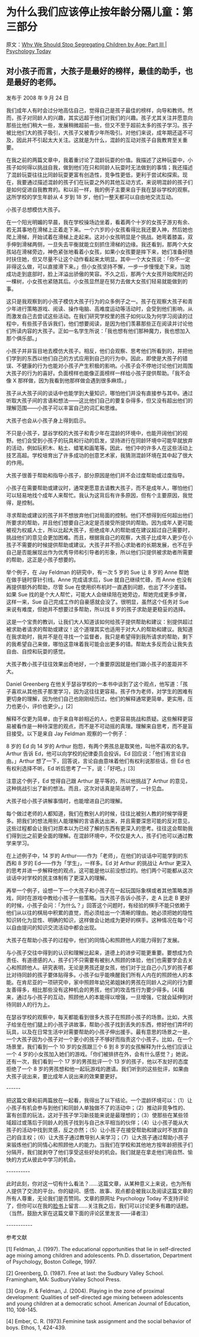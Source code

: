 # 为什么我们应该停止按年龄分隔儿童：第三部分

原文：[Why We Should Stop Segregating Children by Age: Part III | Psychology Today](https://www.psychologytoday.com/us/blog/freedom-learn/200809/why-we-should-stop-segregating-children-age-part-iii)

## 对小孩子而言，大孩子是最好的榜样，最佳的助手，也是最好的老师。

发布于 2008 年 9 月 24 日

我们成年人有时会过分地高估自己，觉得自己是孩子最佳的榜样，向导和教师。然而，孩子对同龄人的兴趣，其实远超于他们对我们的兴趣。孩子尤其关注并愿意向那些比他们稍大一些，发展稍微超前一些，但又不至于超前太多的孩子学习。孩子被比他们大的孩子吸引，大孩子又被青少年所吸引。对他们来说，成年期还遥不可及，因此并不引起太大关注。这就是为什么，混龄的互动对孩子自我教育至关重要。

在我之前的两篇文章中，我着重讨论了混龄玩耍的价值。我描述了这种玩耍中，小孩子如何得以挑战自我，做到他们在只和同龄人玩耍时无法做到的事情；我还描述了混龄玩耍往往比同龄玩耍更富有创造性，竞争性更低，更利于尝试和探索。现在，我要通过描述混龄的孩子们在玩耍之外的其他互动方式，来说明混龄的孩子们是如何促进自我教育的。和以前一样，我的例子主要来自于我在瑟谷学校的观察。这所学校的学生年龄从 4 岁到 18 岁，他们一整天都可以自由地交流互动。

小孩子总想模仿大孩子。

在一个阳光明媚的早晨，我在学校操场边坐着，看着两个十岁的女孩子游刃有余、若无其事地在滑梯上正着走下来。一个六岁的小女孩看得比我还要入神，然后她也爬上滑梯，开始试着在滑梯上走起来。这对小女孩明显是个挑战。她弯着膝盖，双手伸到滑梯两侧，一旦失去平衡就能立刻抓住滑梯的边缘。我还看到，那两个大女孩站在滑梯旁边，神色紧张地看着小女孩，如果小女孩要是摔下来，她们准备好随时扶住她，但又尽量不让这个动作看起来太明显。其中一个大女孩说：「你不一定非得这么做，可以直接滑下来。」但小女孩坚持不懈，一步一步慢慢走下来，当她成功走到底部时，脸上洋溢出骄傲的笑容。不久之后，那两个大女孩开始爬附近的一棵树，小女孩也紧随其后。小女孩显然是在努力去做大女孩们轻易就能做到的事。

这只是我观察到的小孩子模仿大孩子行为的众多例子之一。孩子在观察大孩子和青少年进行策略游戏、阅读、操作电脑、高难度运动等活动时，会受到他们影响，从而激发自己去尝试这些活动。在我们研究学校里的孩子如何以及为何学习阅读的过程中，有些孩子告诉我们，他们想要阅读，是因为他们羡慕那些正在阅读并讨论他们所读内容的大孩子。正如一名学生所说：「我也想有他们那种魔力，我也想加入那个俱乐部。」

小孩子并非盲目地去模仿大孩子。相反，他们会观察、思考他们所看到的，并把他们学到的东西以他们自己的方式应用到自己的行为中。因此，即使是大孩子的错误、不健康的行为也能对小孩子产生积极的影响。小孩子会不停地讨论他们对周围大孩子的行为的喜好。负面榜样也能像正面榜样一样给小孩子提供帮助。「我不会像 X 那样做，因为我看到他那样做会遇到很多麻烦。」

孩子从大孩子间的谈话中也能学到大量知识，哪怕他们并没有直接参与其中。通过听取大孩子间的言语和想法——这比他们自己的要复杂得多，但又没有超出他们的理解范围——小孩子可以丰富自己的词汇和思维。

大孩子也会从小孩子身上得到启示。

不只是小孩子，瑟谷学校的大孩子和青少年在混龄的环境中，也能开阔他们的视野。他们会受到小孩子的玩具和行动的启发，坚持进行在同龄环境中可能早就放弃的活动，例如玩积木、粘土、蜡笔和画笔等。因此，他们中的许多人在这些活动上技艺高超。学校培育出了许多成功的创意艺术家，我猜测混龄环境在其中起了很大的作用。

大孩子很善于帮助和指导小孩子，部分原因是他们并不会过度帮助或过度指导。

小孩子在需要帮助或建议时，通常更愿意去请教大孩子，而不是成年人，哪怕他们可以轻易地找个成年人来帮忙。我认为这背后有许多原因，但有个主要原因，我觉得，是控制。

寻求帮助或建议的孩子并不想放弃他们对局面的控制。他们不想得到任何超出他们所要求的帮助，并且他们想要自己决定是否接受所提供的帮助。因为成年人更可能被视为权威人士，所以比起大孩子，拒绝成年人的帮助或在建议超过自己需要时，挑战他们的意见会更加困难。而且，根据我自己的观察，大孩子比成年人更少在小孩子不需要的时候提供帮助或建议。大孩子并不担心求助者的长期发展，也不在乎自己是否能展现出作为优秀导师和引导者的形象，所以他们只提供被求助者所需要的帮助，这正是小孩子想要的。

举个例子，在 Jay Feldman 的研究中，有一次 5 岁的 Sue 让 8 岁的 Anne 帮她在做手链时穿针引线。Anne 完成请求后，Sue 就自己继续忙碌，而 Anne 也没有再提供额外的帮助，尽管 Sue 在使用织布机时一直遇到问题，也出了不少差错。如果 Sue 找的是个大人帮忙，可能大人会继续陪在她旁边，帮她完成更多步骤，这样一来，Sue 自己完成工作的自豪感就会没了。很明显，虽然这个任务对 Sue 来说有难度，但她并不想要过多帮助，所以找 8 岁的孩子求助是更稳妥的选择。

这是一个宝贵的教训，让我们大人知道该如何给孩子提供帮助和建议：别提供超过被求助者请求的帮助或建议！这个道理其实也适用于对大人的帮助和建议。我知道在我求助时，我并不是在寻找一个监督者，我只是希望得到我所请求的帮助，剩下的我希望自己来做，哪怕这意味着我可能会出更多的错。帮助太多反而会让我失去自由、自控和玩耍的感觉。

大孩子教小孩子往往效果出奇地好，一个重要原因就是他们跟小孩子的差距并不大。

Daniel Greenberg 在他关于瑟谷学校的一本书中谈到了这个观点，他写道：「孩子喜欢从其他孩子那里学习，因为这往往更容易。孩子作为老师，对学生的困难有更切身的理解，因为他们自己也刚刚经历过。他们的解释通常更简单，更实用，压力也更小，评价也更少。」[2]

解释不仅更为简单，由于来自年龄相近的人，也更容易挑战和质疑。这些解释更容易被看作是一种待深思的观点，而不是不可动摇的真理。理解来自思考，而不是盲目接受。以下是来自 Jay Feldman 观察的一个例子：

8 岁的 Ed 向 14 岁的 Arthur 抱怨，有两个男孩总是取笑他，叫他不喜欢的名字。Arthur 告诉 Ed，他可以向学校的纪律委员会投诉。Ed 回应说：「他们有言论自由。」Arthur 想了一下，回答说，言论自由意味着他们有权利说那些话，但 Ed 也有权利选择不听。Ed 听后思考了一下，说：「好吧。」[3]

注意这个例子，Ed 觉得自己跟 Arthur 是平等的，所以他挑战了 Arthur 的意见，这种挑战引出了新的想法。而且，这次对话真是简洁明了，一针见血。

大孩子给小孩子讲解事情时，也能增进自己的理解。

每个做过老师的人都知道，我们在教别人的时候，往往比被别人教的时候学得更多。把我们的想法用别人能理解的言语表达出来，并且需要深思可能的反对意见，这些过程都会让我们对原本以为已经了解的东西有更深入的思考。往往这会帮助我们得到比之前更全面的理解。在混龄环境中，不仅仅是大人，孩子们也可以通过教学来学习。

在上述例子中，14 岁的 Arthur——作为「老师」，在他们的谈话中可能学到的东西和 8 岁的 Ed——作为「学生」，一样多。Ed 对 Arthur 的挑战让 Arthur 更深入的思考并进一步解释他的观点，这可能是他以前没想过的。他们两个可能都从这次谈话中对学校的民主体制有了更深入的理解。

再举一个例子，设想一下一个大孩子和小孩子在一起玩国际象棋或者其他策略类游戏，同时在游戏中教给小孩子一些策略。当大孩子告诉小孩子，走 A 比走 B 更好的时候，小孩子会问：「为什么？」回答这个问题时，有经验的棋手不能只依赖于他们从以往的棋局中积累的直觉，而必须给出一个清晰的理由。她必须把她的隐性知识转化为显性、明确的知识，这样做会让她成为更好的棋手。这种情况在每个可以自由提问的知识交流活动中都会出现。

大孩子在帮助小孩子的过程中，他们的同情心和照顾他人的能力得到了发展。

与小孩子交往中得到的认识和理解比起来，道德上的进步可能更重要。要想成为负责任、有道德感的人，孩子们不只需要有被别人照顾的体验，他们也需要学会去关心和照顾他人。研究表明，无论是男孩还是女孩，他们对于比自己小几岁的孩子都比对待同龄的孩子要体贴得多。小孩子似乎能唤醒我们所有人内在的照顾他人的本能。在肯尼亚的一项研究中，家中照顾年幼兄弟姐妹的男孩在同龄人之间的行为要友善得多，相比那些没有这种机会的男孩，他们的攻击性行为要少得多。[4]看来，通过与小孩子的互动，照顾他人的本能得以增强，一旦增强，它就会延伸到对待同龄人的行为上。

在瑟谷学校的观察中，每天都能看到很多大孩子在照顾小孩子的场景。比如，大孩子给坐在他们腿上的小孩子讲故事，帮助小孩子找到丢失的东西，修好他们弄坏的玩具，以及在日常生活中对需要帮助的小孩子伸出援手。最有意思的场景之一是，一个大孩子因为小孩子对一个更小的孩子不够好而指责这个小孩子。比如，在一个场景里，我们看到一个 10 岁的女孩跟三个 6 到 8 岁的女孩解释为什么他们应该让一个 4 岁的小女孩加入她们的游戏。「你们被排挤在外，会有什么感觉？」她说。还有一次，我们看到一个 17 岁的男孩批评一个 13 岁的孩子，他以不友好的态度拒绝了一个 8 岁的男孩想和他一起玩游戏的邀请。我们听到的这些批评，如果由大孩子说出来，要比成年人说出来的效果要更好。

\------

把这篇文章和前两篇放在一起看，我得出了以下结论。一个混龄环境可以：（1）让小孩子有机会参与到他们和同龄人单独做不了的活动中；（2）推动非竞争性的、富有创意的玩法，这对于孩子学习新技能来说是最理想的；（3）使那些在某些领域超过或落后于同龄人的孩子找到与自己水平相当的伙伴；（4）让小孩子能从大孩子的活动中找到灵感，反之亦然；（5）让小孩子在接受帮助和建议时不放弃自己的自主权；（6）让大孩子通过教导别人来学习；（7）让大孩子通过帮助小孩子来锻炼他们的同情心和照顾他人的能力。当我们在学校和其他地方按年龄把孩子们分隔开，我们就剥夺了他们享受这些好处的机会。我们就是在拿走他们用自然、愉快的方式从彼此中学习的机会。

\----------

此时此刻，你对这一切有什么看法？……这篇文章，从某种意义上来说，也为所有人提供了交流的平台。你的疑问、感悟、故事、观点都会被我以及阅读这篇文章的所有人尊重，无论我们是否赞同。文章的原网址 Psychology Today 不支持评论了，但你可以在我的[脸书](https://www.facebook.com/peter.gray.3572)上留言……关注我之后，我们可以讨论更多有趣的话题。（当然，鼓励大家在这篇文章下面的评论区里发言——译者注）

\-----------

参考文献

[1] Feldman, J. (1997). The educational opportunities that lie in self-directed age mixing among children and adolescents. Ph.D. dissertation, Department of Psychology, Boston College, 1997.

[2] Greenberg, D. (1987). Free at last: the Sudbury Valley School. Framingham, MA: SudburyValley School Press.

[3] Gray. P. & Feldman, J. (2004). Playing in the zone of proximal development: Qualities of self-directed age mixing between adolescents and young children at a democratic school. American Journal of Education, 110, 108-145.

[4] Ember, C. R. (1973).Feminine task assignment and the social behavior of boys. Ethos, 1, 424-439.